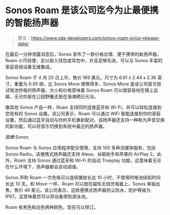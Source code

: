 # Sonos Roam 是该公司迄今为止最便携的智能扬声器

> 原文：<https://www.xda-developers.com/sonos-roam-price-release-date/>

在最后一分钟泄露消息后，Sonos 宣布了一款价格合理、便于携带的新扬声器。Roam 小巧轻便，足以放入钱包或背包中，并且足够先进，可以与 Sonos 丰富的家庭音频设备无缝集成。

Sonos Roam 于 4 月 20 日上市，售价 169 美元，尺寸为 6.61 x 2.44 x 2.36 英寸，重量为 0.95 磅，比 Sonos Move 便携得多，Sonos Move 是该公司首次尝试电池供电的扬声器。大小和价格意味着 Sonos Roam 可以很容易地在镇上运输，无论你是在公园野餐还是在海滩晒日光浴。

像其他 Sonos 产品一样，Roam 支持同时连接蓝牙和 Wi-Fi，并可以轻松连接到您现有的 Sonos 设置。该公司表示，Roam 可以通过 WiFi 智能连接到你的家庭设置，然后通过蓝牙自动与你的手机重新配对。该扬声器还支持一种称为声音交换的新功能，可以将音乐切换到系统中最近的扬声器。

*图像:Sonos*

Sonos Roam 与 Sonos 应用程序配合使用，支持 100 多种流媒体服务，包括 Sonos Radio。该便携式扬声器还支持 Alexa、谷歌助手和苹果的 AirPlay 2。此外，Roam 支持 Sonos 通过蓝牙和 Wi-Fi 的自动 Trueplay 功能，这意味着无论在什么环境下，扬声器都会自动调谐。

Sonos 声称 Roam 一次充电可以连续播放长达 10 小时，不使用时电池续航时间长达 10 天。和 Move 一样，Roam 可以放在磁性无线充电器上，Sonos 单独出售，售价 49 美元。该公司表示，这款便携式扬声器防尘防水，防护等级为 IP67。这意味着您可以将设备带到游泳池。

Roam 有黑色和白色两种颜色，现在可以预订。